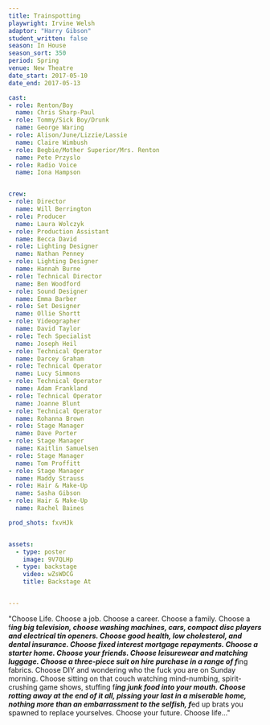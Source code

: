 ```yaml
---
title: Trainspotting
playwright: Irvine Welsh
adaptor: "Harry Gibson"
student_written: false
season: In House
season_sort: 350
period: Spring
venue: New Theatre
date_start: 2017-05-10
date_end: 2017-05-13

cast:
- role: Renton/Boy
  name: Chris Sharp-Paul
- role: Tommy/Sick Boy/Drunk
  name: George Waring
- role: Alison/June/Lizzie/Lassie
  name: Claire Wimbush
- role: Begbie/Mother Superior/Mrs. Renton
  name: Pete Przyslo
- role: Radio Voice
  name: Iona Hampson


crew:
- role: Director
  name: Will Berrington
- role: Producer
  name: Laura Wolczyk
- role: Production Assistant
  name: Becca David
- role: Lighting Designer
  name: Nathan Penney
- role: Lighting Designer
  name: Hannah Burne
- role: Technical Director
  name: Ben Woodford
- role: Sound Designer
  name: Emma Barber
- role: Set Designer
  name: Ollie Shortt
- role: Videographer
  name: David Taylor
- role: Tech Specialist
  name: Joseph Heil
- role: Technical Operator
  name: Darcey Graham
- role: Technical Operator
  name: Lucy Simmons
- role: Technical Operator
  name: Adam Frankland
- role: Technical Operator
  name: Joanne Blunt
- role: Technical Operator
  name: Rohanna Brown
- role: Stage Manager
  name: Dave Porter
- role: Stage Manager
  name: Kaitlin Samuelsen
- role: Stage Manager
  name: Tom Proffitt
- role: Stage Manager
  name: Maddy Strauss
- role: Hair & Make-Up
  name: Sasha Gibson
- role: Hair & Make-Up
  name: Rachel Baines

prod_shots: fxvHJk


assets:
  - type: poster
    image: 9V7QLHp
  - type: backstage
    video: wZsWDCG
    title: Backstage At


---
```


"Choose Life. Choose a job. Choose a career. Choose a family. Choose a f***ing big television, choose washing machines, cars, compact disc players and electrical tin openers. Choose good health, low cholesterol, and dental insurance. Choose fixed interest mortgage repayments. Choose a starter home. Choose your friends. Choose leisurewear and matching luggage. Choose a three-piece suit on hire purchase in a range of f***ing fabrics. Choose DIY and wondering who the fuck you are on Sunday morning. Choose sitting on that couch watching mind-numbing, spirit-crushing game shows, stuffing f***ing junk food into your mouth. Choose rotting away at the end of it all, pissing your last in a miserable home, nothing more than an embarrassment to the selfish, f***ed up brats you spawned to replace yourselves. Choose your future. Choose life..."
